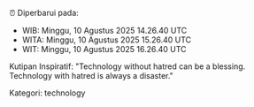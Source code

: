 ⏰ Diperbarui pada:
- WIB: Minggu, 10 Agustus 2025 14.26.40 UTC
- WITA: Minggu, 10 Agustus 2025 15.26.40 UTC
- WIT: Minggu, 10 Agustus 2025 16.26.40 UTC

Kutipan Inspiratif:
"Technology without hatred can be a blessing. Technology with hatred is always a disaster."


Kategori: technology


